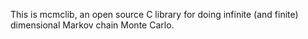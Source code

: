 This is mcmclib, an open source C library for doing infinite (and finite) dimensional
Markov chain Monte Carlo.
